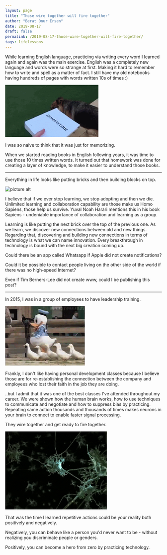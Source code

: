 ```yaml
---
layout: page
title: "Those wire together will fire together"
author: "Berat Onur Ersen"
date: 2019-08-17
draft: false
permalink: /2019-08-17-those-wire-together-will-fire-together/
tags: lifelessons
---
```


While learning English language, practicing via writing every word I learned again and again was the main exercise. English was a completely new language and words were so strange at first. Making it hard to remember how to write and spell as a matter of fact.
I still have my old notebooks having hundreds of pages with words written 10s of times :)

![picture alt](/img/those-fire-together-will-fire-together/homework.gif)

I was so naive to think that it was just for memorizing. 

When we started reading books in English following years, it was time to use those 10 times written words. It turned out that homework was done for creating a layer of knowledge, to make it easier to understand those books.

---

Everything in life looks like putting bricks and then building blocks on top. 

![picture alt](/img/those-fire-together-will-fire-together/bricks.gif)

I believe that if we ever stop learning, we stop adopting and then we die. Unlimited learning and collaboration capability are those make us Homo Sapiens, those help us survive. Yuval Noah Harari mentions this in his book Sapiens - undeniable importance of collaboration and learning as a group. 

Learning is like putting the next brick over the top of the previous one. As we learn, we discover new connections between old and new things. Regarding that, discovering and building new connections in terms of technology is what we can name innovation. 
Every breakthrough in technology is bound with the next big creation coming up. 

Could there be an app called Whatsapp if Apple did not create notifications? 

Could it be possible to contact people living on the other side of the world if there was no high-speed Internet?

Even if Tim Berners-Lee did not create www, could I be publishing this post?

---

In 2015, I was in a group of employees to have leadership training. 

![picture alt](/img/those-fire-together-will-fire-together/leader.gif)

Frankly, I don't like having personal development classes because I believe those are for re-establishing the connection between the company and employees who lost their faith in the job they are doing. 

..but I admit that it was one of the best classes I've attended throughout my career.
We were shown how the human brain works, how to use techniques to communicate and negotiate and how to suppress bias by practicing. Repeating same action thousands and thousands of times makes neurons in your brain to connect to enable faster signal processing. 

They wire together and get ready to fire together.

![picture alt](/img/those-fire-together-will-fire-together/neurons.gif)

That was the time I learned repetitive actions could be your reality both positively and negatively.

Negatively, you can behave like a person you'd never want to be - without realizing you discriminate people or genders. 

Positively, you can become a hero from zero by practicing technology.







 

 